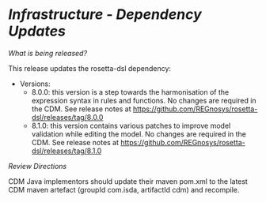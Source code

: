 # *Infrastructure - Dependency Updates*

_What is being released?_

This release updates the rosetta-dsl dependency:

- Versions:
  - 8.0.0: this version is a step towards the harmonisation of the expression syntax in rules and functions. No changes are required in the CDM. See release notes at https://github.com/REGnosys/rosetta-dsl/releases/tag/8.0.0
  - 8.1.0: this version contains various patches to improve model validation while editing the model. No changes are required in the CDM. See release notes at https://github.com/REGnosys/rosetta-dsl/releases/tag/8.1.0

_Review Directions_

CDM Java implementors should update their maven pom.xml to the latest CDM maven artefact (groupId com.isda, artifactId cdm) and recompile.
